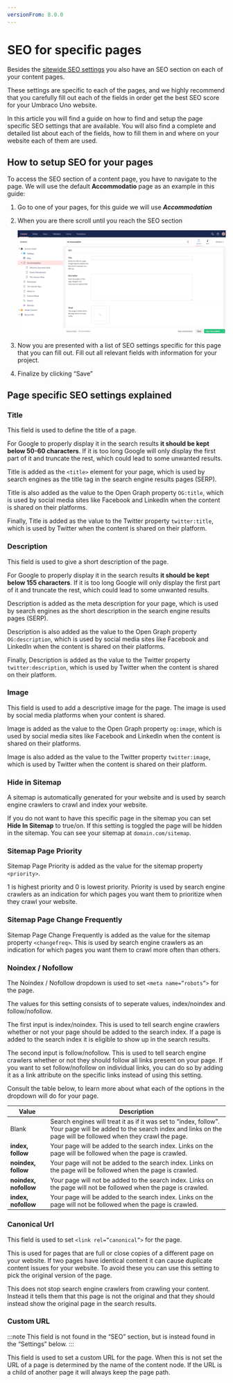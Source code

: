 ```yaml
---
versionFrom: 8.0.0
---
```


# SEO for specific pages

Besides the [sitewide SEO settings](../Seo-settings-in-uno) you also have an SEO section on each of your content pages.

These settings are specific to each of the pages, and we highly recommend that you carefully fill out each of the fields in order get the best SEO score for your Umbraco Uno website.

In this article you will find a guide on how to find and setup the page specific SEO settings that are available.  You will also find a complete and detailed list about each of the fields, how to fill them in and where on your website each of them are used.

## How to setup SEO for your pages

To access the SEO section of a content page, you have to navigate to the page. We will use the default **Accommodatio** page as an example in this guide:

1. Go to one of your pages, for this guide we will use ***Accommodation***
2. When you are there scroll until you reach the SEO section

    ![SEO section on a page](images/Seo-section-on-a-page.png)

3. Now you are presented with a list of SEO settings specific for this page that you can fill out. Fill out all relevant fields with information for your project.

4. Finalize by clicking “Save”

## Page specific SEO settings explained

### Title

This field is used to define the title of a page.

For Google to properly display it in the search results **it should be kept below 50-60 characters**. If it is too long Google will only display the first part of it and truncate the rest, which could lead to some unwanted results.

Title is added as the `<title>` element for your page, which is used by search engines as the title tag in the search engine results pages (SERP).

Title is also added as the value to the Open Graph property `OG:title`, which is used by social media sites like Facebook and LinkedIn when the content is shared on their platforms.

Finally, Title is added as the value to the Twitter property `twitter:title`, which is used by Twitter when the content is shared on their platform.

### Description

This field is used to give a short description of the page.

For Google to properly display it in the search results **it should be kept below 155 characters**. If it is too long Google will only display the first part of it and truncate the rest, which could lead to some unwanted results.

Description is added as the meta description for your page, which is used by search engines as the short description in the search engine results pages (SERP).

Description is also added as the value to the Open Graph property `OG:description`, which is used by social media sites like Facebook and LinkedIn when the content is shared on their platforms.

Finally, Description is added as the value to the Twitter property `twitter:description`, which is used by Twitter when the content is shared on their platform.

### Image

This field is used to add a descriptive image for the page. The image is used by social media platforms when your content is shared.

Image is added as the value to the Open Graph property `og:image`, which is used by social media sites like Facebook and LinkedIn when the content is shared on their platforms.

Image is also added as the value to the Twitter property `twitter:image`, which is used by Twitter when the content is shared on their platform.

### Hide in Sitemap

A sitemap is automatically generated for your website and is used by search engine crawlers to crawl and index your website.

If you do not want to have this specific page in the sitemap you can set **Hide In Sitemap** to true/on. If this setting is toggled the page will be hidden in the sitemap. You can see your sitemap at `domain.com/sitemap`.

### Sitemap Page Priority

Sitemap Page Priority is added as the value for the sitemap property `<priority>`.

1 is highest priority and 0 is lowest priority. Priority is used by search engine crawlers as an indication for which pages you want them to prioritize when they crawl your website.

### Sitemap Page Change Frequently

Sitemap Page Change Frequently is added as the value for the sitemap property `<changefreq>`. This is used by search engine crawlers as an indication for which pages you want them to crawl more often than others.

### Noindex / Nofollow

The Noindex / Nofollow dropdown is used to set `<meta name=”robots”>` for the page.

The values for this setting consists of to seperate values, index/noindex and follow/nofollow.

The first input is index/noindex. This is used to tell search engine crawlers whether or not your page should be added to the search index. If a page is added to the search index it is eligible to show up in the search results.

The second input is follow/nofollow. This is used to tell search engine crawlers whether or not they should follow all links present on your page. If you want to set follow/nofollow on individual links, you can do so by adding it as a link attribute on the specific links instead of using this setting.

Consult the table below, to learn more about what each of the options in the dropdown will do for your page.

|Value                 |Description     |
|----------------------|----------------|
|Blank                 |Search engines will treat it as if it was set to “index, follow”. Your page will be added to the search index and links on the page will be followed when they crawl the page.|
|**index, follow**     |Your page will be added to the search index. Links on the page will be followed when the page is crawled.|
|**noindex, follow**   |Your page will not be added to the search index. Links on the page will be followed when the page is crawled.|
|**noindex, nofollow** |Your page will not be added to the search index. Links on the page will not be followed when the page is crawled.|
|**index, nofollow**   |Your page will be added to the search index. Links on the page will not be followed when the page is crawled.|

### Canonical Url

This field is used to set `<link rel=”canonical”>` for the page.

This is used for pages that are full or close copies of a different page on your website. If two pages have identical content it can cause duplicate content issues for your website. To avoid these you can use this setting to pick the original version of the page.

This does not stop search engine crawlers from crawling your content. Instead it tells them that this page is not the original and that they should instead show the original page in the search results.

### Custom URL

:::note
This field is not found in the “SEO” section, but is instead found in the “Settings” below.
:::

This field is used to set a custom URL for the page. When this is not set the URL of a page is determined by the name of the content node. If the URL is a child of another page it will always keep the page path.
